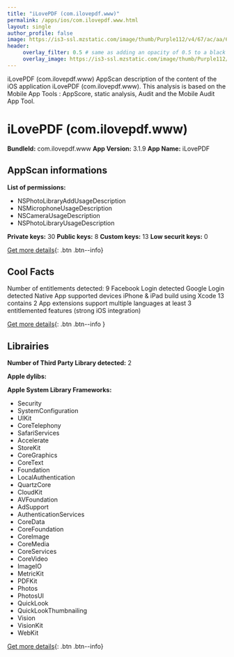 ```yaml
---
title: "iLovePDF (com.ilovepdf.www)"
permalink: /apps/ios/com.ilovepdf.www.html
layout: single
author_profile: false
image: https://is3-ssl.mzstatic.com/image/thumb/Purple112/v4/67/ac/aa/67acaa37-44cc-2c18-71d6-542c0470d4e3/AppIcon-0-1x_U007emarketing-0-10-0-85-220.png/512x512bb.jpg
header: 
     overlay_filter: 0.5 # same as adding an opacity of 0.5 to a black background
     overlay_image: https://is3-ssl.mzstatic.com/image/thumb/Purple112/v4/67/ac/aa/67acaa37-44cc-2c18-71d6-542c0470d4e3/AppIcon-0-1x_U007emarketing-0-10-0-85-220.png/512x512bb.jpg
---
```

iLovePDF (com.ilovepdf.www) AppScan description of the content of the iOS application iLovePDF (com.ilovepdf.www). This analysis is based on the Mobile App Tools : AppScore, static analysis, Audit and the Mobile Audit App Tool.

# iLovePDF (com.ilovepdf.www)

**BundleId:** com.ilovepdf.www
**App Version:** 3.1.9
**App Name:** iLovePDF


## AppScan informations 

**List of permissions:** 
- NSPhotoLibraryAddUsageDescription
- NSMicrophoneUsageDescription
- NSCameraUsageDescription
- NSPhotoLibraryUsageDescription
  
  
**Private keys:** 30
**Public keys:** 8
**Custom keys:** 13
**Low securit keys:** 0
  
[Get more details](/pricing.html){: .btn .btn--info}

## Cool Facts

Number of entitlements detected: 9
Facebook Login detected
Google Login detected
Native App
supported devices iPhone & iPad
build using Xcode 13
contains 2 App extensions
support multiple languages
at least 3 entitlemented features (strong iOS integration)
  
[Get more details](/pricing.html){: .btn .btn--info }

## Librairies 
**Number of Third Party Library detected:** 2


**Apple dylibs:**


**Apple System Library Frameworks:**
- Security
- SystemConfiguration
- UIKit
- CoreTelephony
- SafariServices
- Accelerate
- StoreKit
- CoreGraphics
- CoreText
- Foundation
- LocalAuthentication
- QuartzCore
- CloudKit
- AVFoundation
- AdSupport
- AuthenticationServices
- CoreData
- CoreFoundation
- CoreImage
- CoreMedia
- CoreServices
- CoreVideo
- ImageIO
- MetricKit
- PDFKit
- Photos
- PhotosUI
- QuickLook
- QuickLookThumbnailing
- Vision
- VisionKit
- WebKit


  
[Get more details](/pricing.html){: .btn .btn--info}

